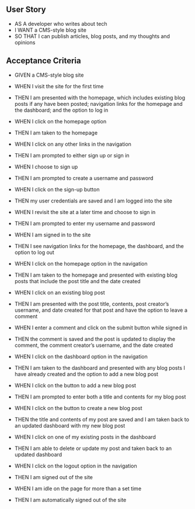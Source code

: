 ## User Story

* AS A developer who writes about tech 
* I WANT a CMS-style blog site
* SO THAT I can publish articles, blog posts, and my thoughts and opinions

## Acceptance Criteria

* GIVEN a CMS-style blog site
* WHEN I visit the site for the first time
* THEN I am presented with the homepage, which includes existing blog posts if any have been posted; navigation links for the homepage and the dashboard; and the option to log in
* WHEN I click on the homepage option
* THEN I am taken to the homepage

* WHEN I click on any other links in the navigation
* THEN I am prompted to either sign up or sign in

* WHEN I choose to sign up
* THEN I am prompted to create a username and password

* WHEN I click on the sign-up button
* THEN my user credentials are saved and I am logged into the site

* WHEN I revisit the site at a later time and choose to sign in
* THEN I am prompted to enter my username and password

* WHEN I am signed in to the site
* THEN I see navigation links for the homepage, the dashboard, and the option to log out

* WHEN I click on the homepage option in the navigation
* THEN I am taken to the homepage and presented with existing blog posts that include the post title and the date created

* WHEN I click on an existing blog post
* THEN I am presented with the post title, contents, post creator’s username, and date created for that post and have the option to leave a comment

* WHEN I enter a comment and click on the submit button while signed in
* THEN the comment is saved and the post is updated to display the comment, the comment creator’s username, and the date created

* WHEN I click on the dashboard option in the navigation
* THEN I am taken to the dashboard and presented with any blog posts I have already created and the option to add a new blog post

* WHEN I click on the button to add a new blog post
* THEN I am prompted to enter both a title and contents for my blog post

* WHEN I click on the button to create a new blog post
* THEN the title and contents of my post are saved and I am taken back to an updated dashboard with my new blog post

* WHEN I click on one of my existing posts in the dashboard
* THEN I am able to delete or update my post and taken back to an updated dashboard

* WHEN I click on the logout option in the navigation
* THEN I am signed out of the site

* WHEN I am idle on the page for more than a set time
* THEN I am automatically signed out of the site 